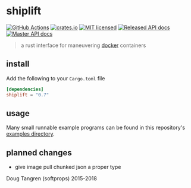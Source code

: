 # shiplift

[![GitHub Actions](https://github.com/softprops/shiplift/workflows/Main/badge.svg)](https://github.com/softprops/shiplift/actions) [![crates.io](http://meritbadge.herokuapp.com/shiplift)](https://crates.io/crates/shiplift) [![MIT licensed](https://img.shields.io/badge/license-MIT-blue.svg)](./LICENSE) [![Released API docs](https://docs.rs/shiplift/badge.svg)](http://docs.rs/shiplift) [![Master API docs](https://img.shields.io/badge/docs-master-green.svg)](https://softprops.github.io/shiplift)

> a rust interface for maneuvering [docker](https://www.docker.com/) containers

## install

Add the following to your `Cargo.toml` file

```toml
[dependencies]
shiplift = "0.7"
```

## usage

Many small runnable example programs can be found in this repository's [examples directory](https://github.com/softprops/shiplift/tree/master/examples).

## planned changes

- give image pull chunked json a proper type

Doug Tangren (softprops) 2015-2018
